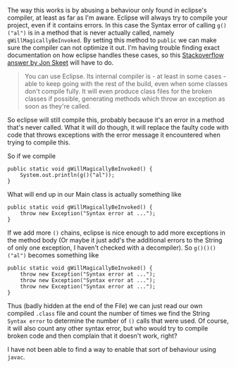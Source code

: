 The way this works is by abusing a behaviour only found in eclipse's compiler, at least as far as I'm aware. Eclipse will always try to compile your project, even if it contains errors. In this case the Syntax error of calling `g()("al")` is in a method that is never actually called, namely `gWillMagicallyBeInvoked`. By setting this method to `public` we can make sure the compiler can not optimize it out. I'm having trouble finding exact documentation on how eclipse handles these cases, so this [Stackoverflow answer by Jon Skeet](http://stackoverflow.com/a/7590454) will have to do.

> You can use Eclipse. Its internal compiler is - at least in some cases - able to keep going with the rest of the build, even when some classes don't compile fully. It will even produce class files for the broken classes if possible, generating methods which throw an exception as soon as they're called.

So eclipse will still compile this, probably because it's an error in a method that's never called. What it will do though, it will replace the faulty code with code that throws exceptions with the error message it encountered when trying to compile this.

So if we compile

    public static void gWillMagicallyBeInvoked() {
        System.out.println(g()("al"));
    }

What will end up in our Main class is actually something like

    public static void gWillMagicallyBeInvoked() {
        throw new Exception("Syntax error at ...");
    }

If we add more `()` chains, eclipse is nice enough to add more exceptions in the method body (Or maybe it just add's the additional errors to the String of only one exception, I haven't checked with a decompiler). So `g()()()("al")` becomes something like

    public static void gWillMagicallyBeInvoked() {
        throw new Exception("Syntax error at ...");
        throw new Exception("Syntax error at ...");
        throw new Exception("Syntax error at ...");
    }

Thus (badly hidden at the end of the File) we can just read our own compiled `.class` file and count the number of times we find the String `Syntax error` to determine the number of `()` calls that were used. Of course, it will also count any other syntax error, but who would try to compile broken code and then complain that it doesn't work, right?

I have not been able to find a way to enable that sort of behaviour using `javac`.
